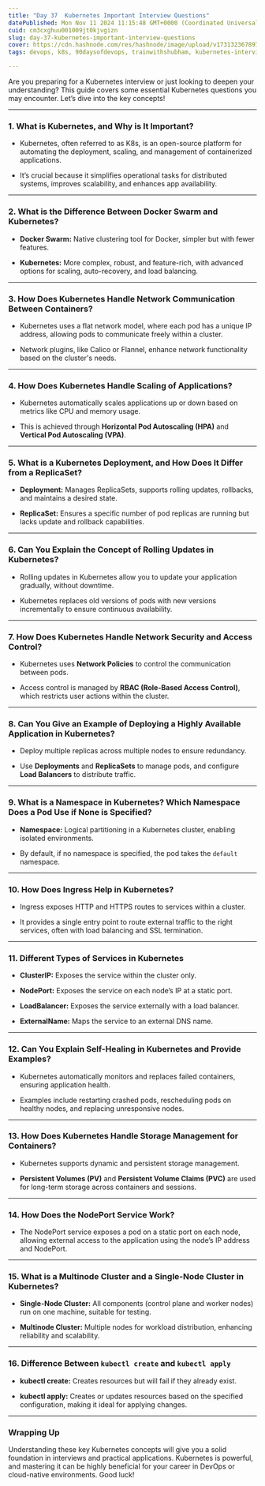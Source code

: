 ```yaml
---
title: "Day 37  Kubernetes Important Interview Questions"
datePublished: Mon Nov 11 2024 11:15:48 GMT+0000 (Coordinated Universal Time)
cuid: cm3cxghuu001009jt0kjvgizn
slug: day-37-kubernetes-important-interview-questions
cover: https://cdn.hashnode.com/res/hashnode/image/upload/v1731323678979/8f1064bd-03dd-44d0-817d-1d49cb114e31.webp
tags: devops, k8s, 90daysofdevops, trainwithshubham, kubernetes-interview-questions, tws

---
```


Are you preparing for a Kubernetes interview or just looking to deepen your understanding? This guide covers some essential Kubernetes questions you may encounter. Let’s dive into the key concepts!

---

### 1\. **What is Kubernetes, and Why is It Important?**

* Kubernetes, often referred to as K8s, is an open-source platform for automating the deployment, scaling, and management of containerized applications.
    
* It’s crucial because it simplifies operational tasks for distributed systems, improves scalability, and enhances app availability.
    

---

### 2\. **What is the Difference Between Docker Swarm and Kubernetes?**

* **Docker Swarm:** Native clustering tool for Docker, simpler but with fewer features.
    
* **Kubernetes:** More complex, robust, and feature-rich, with advanced options for scaling, auto-recovery, and load balancing.
    

---

### 3\. **How Does Kubernetes Handle Network Communication Between Containers?**

* Kubernetes uses a flat network model, where each pod has a unique IP address, allowing pods to communicate freely within a cluster.
    
* Network plugins, like Calico or Flannel, enhance network functionality based on the cluster's needs.
    

---

### 4\. **How Does Kubernetes Handle Scaling of Applications?**

* Kubernetes automatically scales applications up or down based on metrics like CPU and memory usage.
    
* This is achieved through **Horizontal Pod Autoscaling (HPA)** and **Vertical Pod Autoscaling (VPA)**.
    

---

### 5\. **What is a Kubernetes Deployment, and How Does It Differ from a ReplicaSet?**

* **Deployment:** Manages ReplicaSets, supports rolling updates, rollbacks, and maintains a desired state.
    
* **ReplicaSet:** Ensures a specific number of pod replicas are running but lacks update and rollback capabilities.
    

---

### 6\. **Can You Explain the Concept of Rolling Updates in Kubernetes?**

* Rolling updates in Kubernetes allow you to update your application gradually, without downtime.
    
* Kubernetes replaces old versions of pods with new versions incrementally to ensure continuous availability.
    

---

### 7\. **How Does Kubernetes Handle Network Security and Access Control?**

* Kubernetes uses **Network Policies** to control the communication between pods.
    
* Access control is managed by **RBAC (Role-Based Access Control)**, which restricts user actions within the cluster.
    

---

### 8\. **Can You Give an Example of Deploying a Highly Available Application in Kubernetes?**

* Deploy multiple replicas across multiple nodes to ensure redundancy.
    
* Use **Deployments** and **ReplicaSets** to manage pods, and configure **Load Balancers** to distribute traffic.
    

---

### 9\. **What is a Namespace in Kubernetes? Which Namespace Does a Pod Use if None is Specified?**

* **Namespace:** Logical partitioning in a Kubernetes cluster, enabling isolated environments.
    
* By default, if no namespace is specified, the pod takes the `default` namespace.
    

---

### 10\. **How Does Ingress Help in Kubernetes?**

* Ingress exposes HTTP and HTTPS routes to services within a cluster.
    
* It provides a single entry point to route external traffic to the right services, often with load balancing and SSL termination.
    

---

### 11\. **Different Types of Services in Kubernetes**

* **ClusterIP:** Exposes the service within the cluster only.
    
* **NodePort:** Exposes the service on each node’s IP at a static port.
    
* **LoadBalancer:** Exposes the service externally with a load balancer.
    
* **ExternalName:** Maps the service to an external DNS name.
    

---

### 12\. **Can You Explain Self-Healing in Kubernetes and Provide Examples?**

* Kubernetes automatically monitors and replaces failed containers, ensuring application health.
    
* Examples include restarting crashed pods, rescheduling pods on healthy nodes, and replacing unresponsive nodes.
    

---

### 13\. **How Does Kubernetes Handle Storage Management for Containers?**

* Kubernetes supports dynamic and persistent storage management.
    
* **Persistent Volumes (PV)** and **Persistent Volume Claims (PVC)** are used for long-term storage across containers and sessions.
    

---

### 14\. **How Does the NodePort Service Work?**

* The NodePort service exposes a pod on a static port on each node, allowing external access to the application using the node’s IP address and NodePort.
    

---

### 15\. **What is a Multinode Cluster and a Single-Node Cluster in Kubernetes?**

* **Single-Node Cluster:** All components (control plane and worker nodes) run on one machine, suitable for testing.
    
* **Multinode Cluster:** Multiple nodes for workload distribution, enhancing reliability and scalability.
    

---

### 16\. **Difference Between** `kubectl create` and `kubectl apply`

* **kubectl create:** Creates resources but will fail if they already exist.
    
* **kubectl apply:** Creates or updates resources based on the specified configuration, making it ideal for applying changes.
    

---

### Wrapping Up

Understanding these key Kubernetes concepts will give you a solid foundation in interviews and practical applications. Kubernetes is powerful, and mastering it can be highly beneficial for your career in DevOps or cloud-native environments. Good luck!